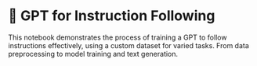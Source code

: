 # 💬 GPT for Instruction Following
This notebook demonstrates the process of training a GPT to follow instructions effectively, using a custom dataset for varied tasks. From data preprocessing to model training and text generation.